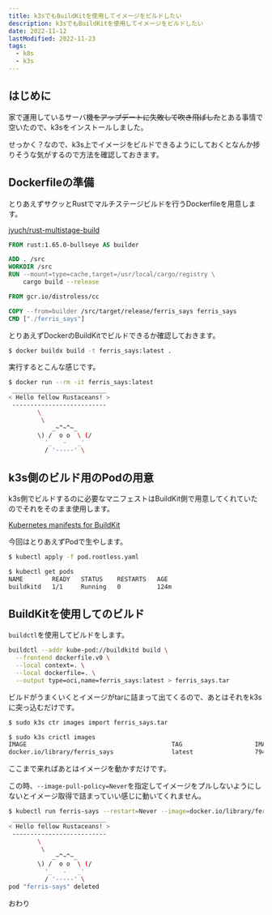 ```yaml
---
title: k3sでもBuildKitを使用してイメージをビルドしたい
description: k3sでもBuildKitを使用してイメージをビルドしたい
date: 2022-11-12
lastModified: 2022-11-23
tags: 
  - k8s
  - k3s
---
```


## はじめに

家で運用しているサーバ機~~をアップデートに失敗して吹き飛ばした~~とある事情で空いたので、k3sをインストールしました。

せっかく？なので、k3s上でイメージをビルドできるようにしておくとなんか捗りそうな気がするので方法を確認しておきます。

## Dockerfileの準備

とりあえずサクッとRustでマルチステージビルドを行うDockerfileを用意します。

[jyuch/rust-multistage-build](https://github.com/jyuch/rust-multistage-build)

```dockerfile
FROM rust:1.65.0-bullseye AS builder

ADD . /src
WORKDIR /src
RUN --mount=type=cache,target=/usr/local/cargo/registry \
    cargo build --release

FROM gcr.io/distroless/cc

COPY --from=builder /src/target/release/ferris_says ferris_says
CMD ["./ferris_says"]
```

とりあえずDockerのBuildKitでビルドできるか確認しておきます。

```sh
$ docker buildx build -t ferris_says:latest .
```

実行するとこんな感じです。

```sh
$ docker run --rm -it ferris_says:latest
 __________________________
< Hello fellow Rustaceans! >
 --------------------------
        \
         \
            _~^~^~_
        \) /  o o  \ (/
          '_   -   _'
          / '-----' \
```

## k3s側のビルド用のPodの用意

k3s側でビルドするのに必要なマニフェストはBuildKit側で用意してくれていたのでそれをそのまま使用します。

[Kubernetes manifests for BuildKit](https://github.com/moby/buildkit/tree/master/examples/kubernetes)

今回はとりあえずPodで生やします。

```sh
$ kubectl apply -f pod.rootless.yaml
```

```sh
$ kubectl get pods
NAME        READY   STATUS    RESTARTS   AGE
buildkitd   1/1     Running   0          124m
```

## BuildKitを使用してのビルド

`buildctl`を使用してビルドをします。

```sh
buildctl --addr kube-pod://buildkitd build \
  --frontend dockerfile.v0 \
  --local context=. \
  --local dockerfile=. \
  --output type=oci,name=ferris_says:latest > ferris_says.tar
```

ビルドがうまくいくとイメージがtarに詰まって出てくるので、あとはそれをk3sに突っ込むだけです。

```sh
$ sudo k3s ctr images import ferris_says.tar
```

```sh
$ sudo k3s crictl images                                                               
IMAGE                                        TAG                    IMAGE ID            SIZE
docker.io/library/ferris_says                latest                 7948ed6b9ec95       10.6MB
```

ここまで来ればあとはイメージを動かすだけです。

この時、`--image-pull-policy=Never`を指定してイメージをプルしないようにしないとイメージ取得で詰まっていい感じに動いてくれません。

```sh
$ kubectl run ferris-says --restart=Never --image=docker.io/library/ferris_says:latest --rm -it --image-pull-policy=Never
 __________________________
< Hello fellow Rustaceans! >
 --------------------------
        \
         \
            _~^~^~_
        \) /  o o  \ (/
          '_   -   _'
          / '-----' \
pod "ferris-says" deleted
```

おわり
